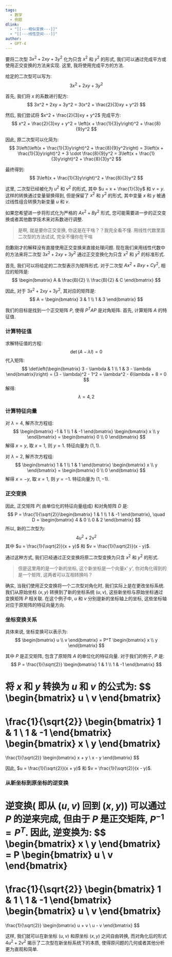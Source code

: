 ```yaml
---
tags:
  - 数学
  - 例题
dlink:
  - "[[---相似变换---]]"
  - "[[---线性空间---]]"
author:
  - GPT-4
---
```

要将二次型 $3x^2 + 2xy + 3y^2$ 化为只含 $x^2$ 和 $y^2$ 的形式, 我们可以通过完成平方或使用正交变换的方法来实现. 这里, 我将使用完成平方的方法. 

给定的二次型可以写为: 
$$
3x^2 + 2xy + 3y^2
$$

首先, 我们将 $x$ 的系数进行配方: 
$$
3x^2 + 2xy + 3y^2 = 3(x^2 + \frac{2}{3}xy + y^2)
$$

然后, 我们尝试将 $x^2 + \frac{2}{3}xy + y^2$ 完成平方: 
$$
x^2 + \frac{2}{3}xy + y^2 = \left(x + \frac{1}{3}y\right)^2 + \frac{8}{9}y^2
$$

因此, 原二次型可以化简为: 
$$
3\left(\left(x + \frac{1}{3}y\right)^2 + \frac{8}{9}y^2\right) = 3\left(x + \frac{1}{3}y\right)^2 + 3 \cdot \frac{8}{9}y^2 = 3\left(x + \frac{1}{3}y\right)^2 + \frac{8}{3}y^2
$$

最终得到: 
$$
3\left(x + \frac{1}{3}y\right)^2 + \frac{8}{3}y^2
$$

这里, 二次型已经被化为 $u^2$ 和 $v^2$ 的形式, 其中 $u = x + \frac{1}{3}y$ 和 $v = y$. 这样的转换通过变量替换得到, 但是保留了 $x^2$ 和 $y^2$ 的形式, 其中变量 $x$ 和 $y$ 被通过线性组合转换为新变量 $u$ 和 $v$. 

如果您希望进一步将形式化为严格的 $Ax^2 + By^2$ 形式, 您可能需要进一步的正交变换或者其他数学技术来对系数进行调整. 



> 是啊, 就是要你正交变换, 你这是在干啥？？我完全看不懂. 用线性代数里面二次型的方法试试, 完全不懂你在干啥



抱歉刚才的解释没有直接使用正交变换来直接处理问题. 现在我们来用线性代数中的方法来将二次型 $3x^2 + 2xy + 3y^2$ 通过正交变换化为只含 $x^2$ 和 $y^2$ 的标准形式. 

首先, 我们可以将给定的二次型表示为矩阵形式. 对于二次型 $Ax^2 + Bxy + Cy^2$, 相应的矩阵是: 
$$
\begin{bmatrix}
A & \frac{B}{2} \\
\frac{B}{2} & C
\end{bmatrix}
$$

因此, 对于 $3x^2 + 2xy + 3y^2$, 其对应的矩阵是: 
$$
A = \begin{bmatrix}
3 & 1 \\
1 & 3
\end{bmatrix}
$$

我们的目标是找到一个正交矩阵 $P$, 使得 $P^T A P$ 是对角矩阵. 首先, 计算矩阵 $A$ 的特征值. 

### 计算特征值
求解特征值的方程: 
$$
\det(A - \lambda I) = 0
$$
代入矩阵: 
$$
\det\left(\begin{bmatrix}
3 - \lambda & 1 \\
1 & 3 - \lambda
\end{bmatrix}\right) = (3 - \lambda)^2 - 1^2 = \lambda^2 - 6\lambda + 8 = 0
$$
解得: 
$$
\lambda = 4, 2
$$

### 计算特征向量
对 $\lambda = 4$, 解齐次方程组: 
$$
\begin{bmatrix}
-1 & 1 \\
1 & -1
\end{bmatrix}
\begin{bmatrix}
x \\
y
\end{bmatrix} = \begin{bmatrix}
0 \\
0
\end{bmatrix}
$$
解得 $x = y$, 取 $x = 1$, 则 $y = 1$. 特征向量为 $(1, 1)$. 

对 $\lambda = 2$, 解齐次方程组: 
$$
\begin{bmatrix}
1 & 1 \\
1 & 1
\end{bmatrix}
\begin{bmatrix}
x \\
y
\end{bmatrix} = \begin{bmatrix}
0 \\
0
\end{bmatrix}
$$
解得 $x = -y$, 取 $x = 1$, 则 $y = -1$. 特征向量为 $(1, -1)$. 

### 正交变换
因此, 正交矩阵 $P$( 由单位化的特征向量组成) 和对角矩阵 $D$ 是: 
$$
P = \frac{1}{\sqrt{2}}\begin{bmatrix}
1 & 1 \\
1 & -1
\end{bmatrix}, \quad D = \begin{bmatrix}
4 & 0 \\
0 & 2
\end{bmatrix}
$$
所以, 新的二次型为: 
$$
4u^2 + 2v^2
$$
其中 $u = \frac{1}{\sqrt{2}}(x + y)$ 和 $v = \frac{1}{\sqrt{2}}(x - y)$. 

通过这种方式, 我们已经通过正交变换将原二次型变换为只含 $x^2$ 和 $y^2$ 的形式. 



> 但是这里用的是一个新的坐标, 这个新坐标是一个向量x' y', 你对角化得到的是一个矩阵, 这两者可以互相转换吗？



确实, 当我们使用正交变换将一个二次型对角化时, 我们实际上是在更改坐标系统. 我们从原始坐标 $(x, y)$ 转换到了新的坐标系统 $(u, v)$, 这些新坐标与原始坐标通过变换矩阵 $P$ 相关联. 在这个例子中, $u$ 和 $v$ 分别是新的坐标轴上的坐标, 这些坐标轴对应于原矩阵的特征向量方向. 

### 坐标变换关系
具体来说, 坐标变换可以表示为: 
$$
\begin{bmatrix}
u \\
v
\end{bmatrix}
= P^T
\begin{bmatrix}
x \\
y
\end{bmatrix}
$$

其中 $P$ 是正交矩阵, 包含了原矩阵 $A$ 的单位化的特征向量. 对于我们的例子, $P$ 是: 
$$
P = \frac{1}{\sqrt{2}}
\begin{bmatrix}
1 & 1 \\
1 & -1
\end{bmatrix}
$$

将 $x$ 和 $y$ 转换为 $u$ 和 $v$ 的公式为: 
$$
\begin{bmatrix}
u \\
v
\end{bmatrix}
=
\frac{1}{\sqrt{2}}
\begin{bmatrix}
1 & 1 \\
1 & -1
\end{bmatrix}
\begin{bmatrix}
x \\
y
\end{bmatrix}
=
\frac{1}{\sqrt{2}}
\begin{bmatrix}
x + y \\
x - y
\end{bmatrix}
$$

因此, $u = \frac{1}{\sqrt{2}}(x + y)$ 和 $v = \frac{1}{\sqrt{2}}(x - y)$. 

### 从新坐标到原坐标的逆变换
逆变换( 即从 $(u, v)$ 回到 $(x, y)$) 可以通过 $P$ 的逆来完成, 但由于 $P$ 是正交矩阵, $P^{-1} = P^T$. 因此, 逆变换为: 
$$
\begin{bmatrix}
x \\
y
\end{bmatrix}
= P
\begin{bmatrix}
u \\
v
\end{bmatrix}
=
\frac{1}{\sqrt{2}}
\begin{bmatrix}
1 & 1 \\
1 & -1
\end{bmatrix}
\begin{bmatrix}
u \\
v
\end{bmatrix}
=
\frac{1}{\sqrt{2}}
\begin{bmatrix}
u + v \\
u - v
\end{bmatrix}
$$

这样, 我们就可以在新坐标 $(u, v)$ 和原坐标 $(x, y)$ 之间自由转换, 而对角化后的形式 $4u^2 + 2v^2$ 揭示了二次型在新坐标系统下的本质, 使得原问题的几何或者其他分析更为直观和简单. 
